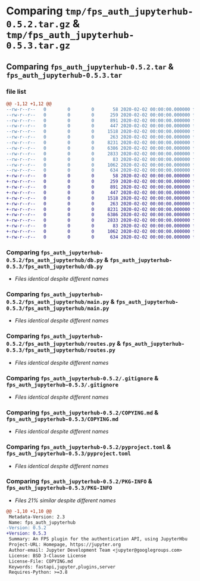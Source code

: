 # Comparing `tmp/fps_auth_jupyterhub-0.5.2.tar.gz` & `tmp/fps_auth_jupyterhub-0.5.3.tar.gz`

## Comparing `fps_auth_jupyterhub-0.5.2.tar` & `fps_auth_jupyterhub-0.5.3.tar`

### file list

```diff
@@ -1,12 +1,12 @@
--rw-r--r--   0        0        0       58 2020-02-02 00:00:00.000000 fps_auth_jupyterhub-0.5.2/fps_auth_jupyterhub/__init__.py
--rw-r--r--   0        0        0      259 2020-02-02 00:00:00.000000 fps_auth_jupyterhub-0.5.2/fps_auth_jupyterhub/config.py
--rw-r--r--   0        0        0      891 2020-02-02 00:00:00.000000 fps_auth_jupyterhub-0.5.2/fps_auth_jupyterhub/db.py
--rw-r--r--   0        0        0      447 2020-02-02 00:00:00.000000 fps_auth_jupyterhub-0.5.2/fps_auth_jupyterhub/launch.py
--rw-r--r--   0        0        0     1518 2020-02-02 00:00:00.000000 fps_auth_jupyterhub-0.5.2/fps_auth_jupyterhub/main.py
--rw-r--r--   0        0        0      263 2020-02-02 00:00:00.000000 fps_auth_jupyterhub-0.5.2/fps_auth_jupyterhub/models.py
--rw-r--r--   0        0        0     8231 2020-02-02 00:00:00.000000 fps_auth_jupyterhub-0.5.2/fps_auth_jupyterhub/routes.py
--rw-r--r--   0        0        0     6386 2020-02-02 00:00:00.000000 fps_auth_jupyterhub-0.5.2/.gitignore
--rw-r--r--   0        0        0     2833 2020-02-02 00:00:00.000000 fps_auth_jupyterhub-0.5.2/COPYING.md
--rw-r--r--   0        0        0       83 2020-02-02 00:00:00.000000 fps_auth_jupyterhub-0.5.2/README.md
--rw-r--r--   0        0        0     1062 2020-02-02 00:00:00.000000 fps_auth_jupyterhub-0.5.2/pyproject.toml
--rw-r--r--   0        0        0      634 2020-02-02 00:00:00.000000 fps_auth_jupyterhub-0.5.2/PKG-INFO
+-rw-r--r--   0        0        0       58 2020-02-02 00:00:00.000000 fps_auth_jupyterhub-0.5.3/fps_auth_jupyterhub/__init__.py
+-rw-r--r--   0        0        0      259 2020-02-02 00:00:00.000000 fps_auth_jupyterhub-0.5.3/fps_auth_jupyterhub/config.py
+-rw-r--r--   0        0        0      891 2020-02-02 00:00:00.000000 fps_auth_jupyterhub-0.5.3/fps_auth_jupyterhub/db.py
+-rw-r--r--   0        0        0      447 2020-02-02 00:00:00.000000 fps_auth_jupyterhub-0.5.3/fps_auth_jupyterhub/launch.py
+-rw-r--r--   0        0        0     1518 2020-02-02 00:00:00.000000 fps_auth_jupyterhub-0.5.3/fps_auth_jupyterhub/main.py
+-rw-r--r--   0        0        0      263 2020-02-02 00:00:00.000000 fps_auth_jupyterhub-0.5.3/fps_auth_jupyterhub/models.py
+-rw-r--r--   0        0        0     8231 2020-02-02 00:00:00.000000 fps_auth_jupyterhub-0.5.3/fps_auth_jupyterhub/routes.py
+-rw-r--r--   0        0        0     6386 2020-02-02 00:00:00.000000 fps_auth_jupyterhub-0.5.3/.gitignore
+-rw-r--r--   0        0        0     2833 2020-02-02 00:00:00.000000 fps_auth_jupyterhub-0.5.3/COPYING.md
+-rw-r--r--   0        0        0       83 2020-02-02 00:00:00.000000 fps_auth_jupyterhub-0.5.3/README.md
+-rw-r--r--   0        0        0     1062 2020-02-02 00:00:00.000000 fps_auth_jupyterhub-0.5.3/pyproject.toml
+-rw-r--r--   0        0        0      634 2020-02-02 00:00:00.000000 fps_auth_jupyterhub-0.5.3/PKG-INFO
```

### Comparing `fps_auth_jupyterhub-0.5.2/fps_auth_jupyterhub/db.py` & `fps_auth_jupyterhub-0.5.3/fps_auth_jupyterhub/db.py`

 * *Files identical despite different names*

### Comparing `fps_auth_jupyterhub-0.5.2/fps_auth_jupyterhub/main.py` & `fps_auth_jupyterhub-0.5.3/fps_auth_jupyterhub/main.py`

 * *Files identical despite different names*

### Comparing `fps_auth_jupyterhub-0.5.2/fps_auth_jupyterhub/routes.py` & `fps_auth_jupyterhub-0.5.3/fps_auth_jupyterhub/routes.py`

 * *Files identical despite different names*

### Comparing `fps_auth_jupyterhub-0.5.2/.gitignore` & `fps_auth_jupyterhub-0.5.3/.gitignore`

 * *Files identical despite different names*

### Comparing `fps_auth_jupyterhub-0.5.2/COPYING.md` & `fps_auth_jupyterhub-0.5.3/COPYING.md`

 * *Files identical despite different names*

### Comparing `fps_auth_jupyterhub-0.5.2/pyproject.toml` & `fps_auth_jupyterhub-0.5.3/pyproject.toml`

 * *Files identical despite different names*

### Comparing `fps_auth_jupyterhub-0.5.2/PKG-INFO` & `fps_auth_jupyterhub-0.5.3/PKG-INFO`

 * *Files 21% similar despite different names*

```diff
@@ -1,10 +1,10 @@
 Metadata-Version: 2.3
 Name: fps_auth_jupyterhub
-Version: 0.5.2
+Version: 0.5.3
 Summary: An FPS plugin for the authentication API, using JupyterHbu
 Project-URL: Homepage, https://jupyter.org
 Author-email: Jupyter Development Team <jupyter@googlegroups.com>
 License: BSD 3-Clause License
 License-File: COPYING.md
 Keywords: fastapi,jupyter,plugins,server
 Requires-Python: >=3.8
```

